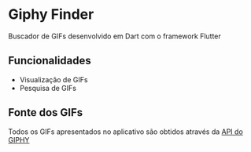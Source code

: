 # Giphy Finder

Buscador de GIFs desenvolvido em Dart com o framework Flutter

## Funcionalidades
- Visualização de GIFs
- Pesquisa de GIFs

## Fonte dos GIFs

Todos os GIFs apresentados no aplicativo são obtidos através da [API do GIPHY](https://developers.giphy.com/)
